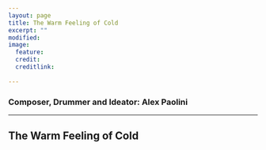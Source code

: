 ```yaml
---
layout: page
title: The Warm Feeling of Cold 
excerpt: ""
modified: 
image:
  feature:
  credit: 
  creditlink: 
  
---
```

### Composer, Drummer and Ideator: Alex Paolini 

---

## The Warm Feeling of Cold 

